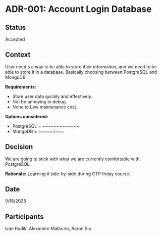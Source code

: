 # ADR-001: Account Login Database

## Status
Accepted

## Context
User need's a way to be able to store their information, and we need to be able to store it in a database. Basically choosing between PostgreSQL and MongoDB.

**Requirements:**
- Store user data quickly and effectively.
- Not be annoying to debug.
- None to Low maintenance cost.

**Options considered:**
- PostgreSQL = ~~~~~~~~~~~~~
- MongoDB = ~~~~~~~~~

## Decision
We are going to stick with what we are currently comfortable with, PostgreSQL.

**Rationale:**
Learning it side-by-side during CTP friday course.

## Date
9/18/2025

## Participants
Ivan Rudik, Alexandre Mathurin, Aaron Siu